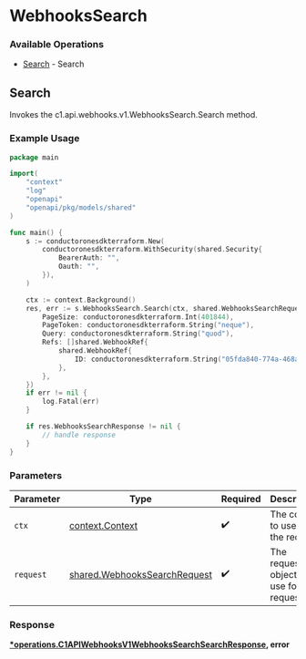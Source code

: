 # WebhooksSearch

### Available Operations

* [Search](#search) - Search

## Search

Invokes the c1.api.webhooks.v1.WebhooksSearch.Search method.

### Example Usage

```go
package main

import(
	"context"
	"log"
	"openapi"
	"openapi/pkg/models/shared"
)

func main() {
    s := conductoronesdkterraform.New(
        conductoronesdkterraform.WithSecurity(shared.Security{
            BearerAuth: "",
            Oauth: "",
        }),
    )

    ctx := context.Background()
    res, err := s.WebhooksSearch.Search(ctx, shared.WebhooksSearchRequest{
        PageSize: conductoronesdkterraform.Int(401844),
        PageToken: conductoronesdkterraform.String("neque"),
        Query: conductoronesdkterraform.String("quod"),
        Refs: []shared.WebhookRef{
            shared.WebhookRef{
                ID: conductoronesdkterraform.String("05fda840-774a-468a-9a35-d086b6f66fef"),
            },
        },
    })
    if err != nil {
        log.Fatal(err)
    }

    if res.WebhooksSearchResponse != nil {
        // handle response
    }
}
```

### Parameters

| Parameter                                                                    | Type                                                                         | Required                                                                     | Description                                                                  |
| ---------------------------------------------------------------------------- | ---------------------------------------------------------------------------- | ---------------------------------------------------------------------------- | ---------------------------------------------------------------------------- |
| `ctx`                                                                        | [context.Context](https://pkg.go.dev/context#Context)                        | :heavy_check_mark:                                                           | The context to use for the request.                                          |
| `request`                                                                    | [shared.WebhooksSearchRequest](../../models/shared/webhookssearchrequest.md) | :heavy_check_mark:                                                           | The request object to use for the request.                                   |


### Response

**[*operations.C1APIWebhooksV1WebhooksSearchSearchResponse](../../models/operations/c1apiwebhooksv1webhookssearchsearchresponse.md), error**

